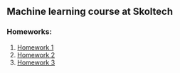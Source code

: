 ## Machine learning course at Skoltech

### Homeworks:
1) [Homework 1](hw1.ipynb)
2) [Homework 2](hw2)
3) [Homework 3](hw3.ipynb)
